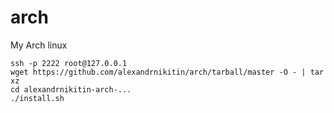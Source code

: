 # arch
My Arch linux

```
ssh -p 2222 root@127.0.0.1
wget https://github.com/alexandrnikitin/arch/tarball/master -O - | tar xz
cd alexandrnikitin-arch-...
./install.sh
```